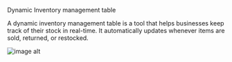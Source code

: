 Dynamic Inventory management table

A dynamic inventory management table is a tool that helps businesses keep track of their stock in real-time. It automatically updates whenever items are sold, returned, or restocked.

![image alt]()
